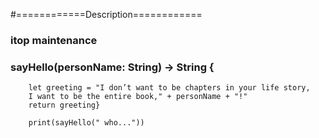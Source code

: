 #============Description============
###     itop maintenance

###     sayHello(personName: String) -> String {
        let greeting = "I don’t want to be chapters in your life story,
        I want to be the entire book," + personName + "!"
        return greeting}
        
        print(sayHello(" who..."))

